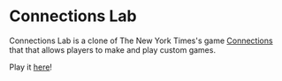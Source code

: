 # Connections Lab

Connections Lab is a clone of The New York Times's game [Connections](https://www.nytimes.com/games/connections) that that allows players to make and play custom games.

Play it [here](https://jacobi-waldino.github.io/ConnectionsLab/)!
